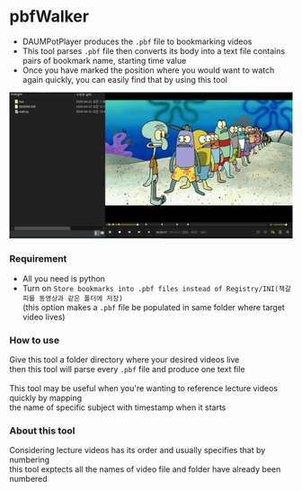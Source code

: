 # pbfWalker
- DAUMPotPlayer produces the `.pbf` file to bookmarking videos
- This tool parses `.pbf` file then converts its body into a text file contains pairs of bookmark name, starting time value
- Once you have marked the position where you would want to watch again quickly, you can easily find that by using this tool
<img src="https://raw.githubusercontent.com/Sessho-maru/pbfWalker/master/test/01.example.gif" />

### Requirement
- All you need is python
- Turn on `Store bookmarks into .pbf files instead of Registry/INI(책갈피를 동영상과 같은 폴더에 저장)`</br>(this option makes a `.pbf` file be populated in same folder where target video lives)
### How to use
Give this tool a folder directory where your desired videos live</br>
then this tool will parse every `.pbf` file and produce one text file</br></br>
This tool may be useful when you're wanting to reference lecture videos quickly by mapping <br/>the name of specific subject with timestamp when it starts</br>

### About this tool
Considering lecture videos has its order and usually specifies that by numbering</br>
this tool exptects all the names of video file and folder have already been numbered
